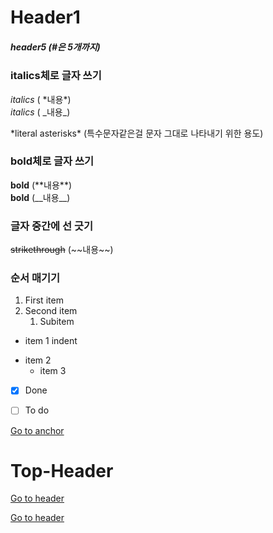 # Header1 

##### header5 (\#은 5개까지)

### italics체로 글자 쓰기
*italics* ( \*내용\*) <br>
_italics_ ( \_내용\_) <br>

\*literal asterisks\*  (특수문자같은걸 문자 그대로 나타내기 위한 용도) <br>

### bold체로 글자 쓰기
**bold** (\*\*내용\*\*) <br>
__bold__ (\_\_내용\_\_) <br>

### 글자 중간에 선 긋기
~~strikethrough~~ (\~\~내용\~\~) <br>

### 순서 매기기
1. First item
2. Second item
   1. Subitem

* item 1
   indent
- item 2
   + item 3

- [x] Done
- [ ] To do


<a id="anchor"></a>
[Go to anchor](#anchor)
# Top-Header
[Go to header](#Top-Header)








[Go to header](#Top-Header)
